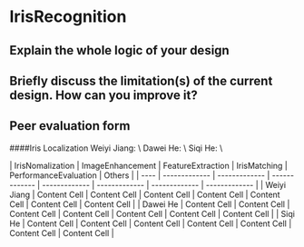 # IrisRecognition
## Explain the whole logic of your design
## Briefly discuss the limitation(s) of the current design. How can you improve it?
## Peer evaluation form
####Iris Localization 
Weiyi Jiang: \\
Dawei He: \\
Siqi He: \\




| IrisNomalization | ImageEnhancement | FeatureExtraction | IrisMatching | PerformanceEvaluation | Others | 
| ---- | ------------- | ------------- | ------------- | ------------- | ------------- | ------------- | ------------- |
| Weiyi Jiang  | Content Cell  | Content Cell  | Content Cell  | Content Cell  | Content Cell  | Content Cell  | Content Cell  |
| Dawei He  | Content Cell  | Content Cell  | Content Cell  | Content Cell  | Content Cell  | Content Cell  | Content Cell  |
| Siqi He  | Content Cell  | Content Cell  | Content Cell  | Content Cell  | Content Cell  | Content Cell  | Content Cell  |
